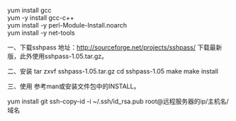 yum install gcc  
yum -y install gcc-c++  
yum install -y perl-Module-Install.noarch  
yum install -y net-tools

一、下载sshpass
    地址：http://sourceforge.net/projects/sshpass/
    下载最新版，此外使用sshpass-1.05.tar.gz。

二、安装
    tar zxvf sshpass-1.05.tar.gz
    cd sshpass-1.05
    make 
    make install

三、使用
    参考man或安装文件包中的INSTALL。

yum install git
ssh-copy-id -i ~/.ssh/id_rsa.pub root@远程服务器的ip/主机名/域名